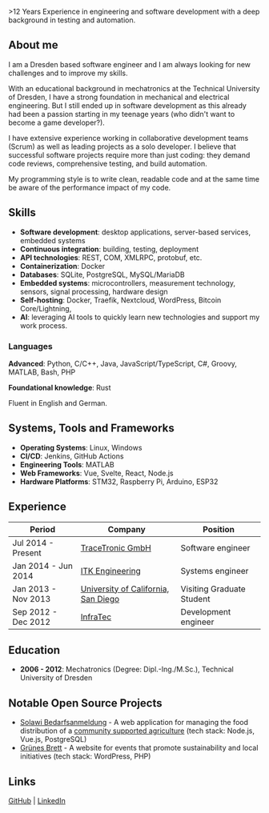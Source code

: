 \>12 Years Experience in engineering and software development with a deep background in testing and automation.

## About me

I am a Dresden based software engineer and I am always looking for new challenges and to improve my skills.

With an educational background in mechatronics at the Technical University of Dresden, I have a strong foundation in mechanical and electrical engineering. But I still ended up in software development as this already had been a passion starting in my teenage years (who didn't want to become a game developer?).

I have extensive experience working in collaborative development teams (Scrum) as well as leading projects as a solo developer. I believe that successful software projects require more than just coding: they demand code reviews, comprehensive testing, and build automation.

My programming style is to write clean, readable code and at the same time be aware of the performance impact of my code.

## Skills

* **Software development**: desktop applications, server-based services, embedded systems
* **Continuous integration**: building, testing, deployment
* **API technologies**: REST, COM, XMLRPC, protobuf, etc.
* **Containerization**: Docker
* **Databases**: SQLite, PostgreSQL, MySQL/MariaDB
* **Embedded systems**: microcontrollers, measurement technology, sensors, signal processing, hardware design
* **Self-hosting**: Docker, Traefik, Nextcloud, WordPress, Bitcoin Core/Lightning,
* **AI**: leveraging AI tools to quickly learn new technologies and support my work process.

### Languages

**Advanced**:
Python, C/C++, Java, JavaScript/TypeScript, C#, Groovy, MATLAB, Bash, PHP

**Foundational knowledge**:
Rust

Fluent in English and German.

## Systems, Tools and Frameworks

* **Operating Systems**: Linux, Windows
* **CI/CD**: Jenkins, GitHub Actions
* **Engineering Tools**: MATLAB
* **Web Frameworks**: Vue, Svelte, React, Node.js
* **Hardware Platforms**: STM32, Raspberry Pi, Arduino, ESP32

## Experience

| Period | Company | Position |
|--------|---------|----------|
| Jul 2014 - Present | [TraceTronic GmbH](https://tracetronic.com) | Software engineer |
| Jan 2014 - Jun 2014 | [ITK Engineering](https://www.itk-engineering.de/) | Systems engineer |
| Jan 2013 - Nov 2013 | [University of California, San Diego](https://cmrr.ucsd.edu/) | Visiting Graduate Student |
| Sep 2012 - Dec 2012 | [InfraTec](https://www.infratec.de/) | Development engineer |

## Education

* **2006 - 2012**: Mechatronics (Degree: Dipl.-Ing./M.Sc.), Technical University of Dresden


## Notable Open Source Projects

* [Solawi Bedarfsanmeldung](https://github.com/lebenswurzel/solawi-bedarf) - A web application for managing the food distribution of a [community supported agriculture](https://lebenswurzel.ord/) (tech stack: Node.js, Vue.js, PostgreSQL)
* [Grünes Brett](https://github.com/gruenes-brett) - A website for events that promote sustainability and local initiatives (tech stack: WordPress, PHP)

## Links

[GitHub](https://github.com/joergrs) \|
[LinkedIn](https://www.linkedin.com/in/j%C3%B6rg-schr%C3%B6ter-a08a8477/)